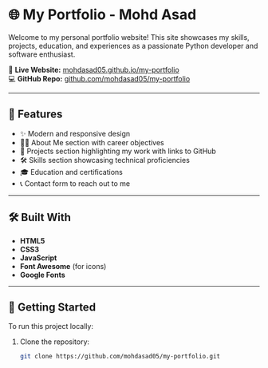 # 🌐 My Portfolio - Mohd Asad

Welcome to my personal portfolio website! This site showcases my skills, projects, education, and experiences as a passionate Python developer and software enthusiast.

🔗 **Live Website:** [mohdasad05.github.io/my-portfolio](https://mohdasad05.github.io/my-portfolio/)  
💻 **GitHub Repo:** [github.com/mohdasad05/my-portfolio](https://github.com/mohdasad05/my-portfolio/)

---

## 📌 Features

- ✨ Modern and responsive design
- 🧑‍💻 About Me section with career objectives
- 💼 Projects section highlighting my work with links to GitHub
- 🛠️ Skills section showcasing technical proficiencies
- 🎓 Education and certifications
- 📞 Contact form to reach out to me

---

## 🛠️ Built With

- **HTML5**
- **CSS3**
- **JavaScript**
- **Font Awesome** (for icons)
- **Google Fonts**

---

## 🚀 Getting Started

To run this project locally:

1. Clone the repository:
   ```bash
   git clone https://github.com/mohdasad05/my-portfolio.git
